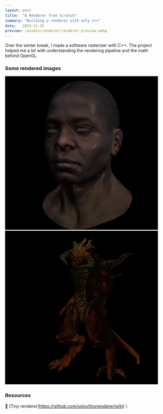 ```yaml
---
layout: post
title:  "A Renderer from Scratch"
summary: "Building a renderer with only C++"
date:   2023-12-25
preview: /assets/renderer/renderer-preview.webp
---
```


Over the winter break, I made a software rasterizer with C++. The project helped me a lot with understanding the rendering pipeline and the math behind OpenGL. 

### Some rendered images
![Picture 1](/assets/renderer/output-1.webp)
![Picture 2](/assets/renderer/output-2.webp)

### Resources
🔗 [Tiny renderer]https://github.com/ssloy/tinyrenderer/wiki) \